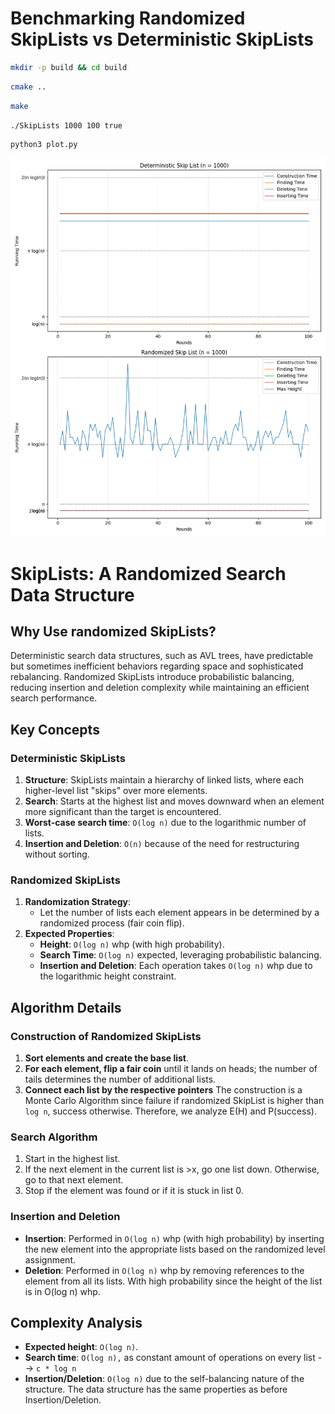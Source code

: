 # Benchmarking Randomized SkipLists vs Deterministic SkipLists

```bash
mkdir -p build && cd build
```

```bash
cmake ..
```

```bash
make 
```

```bash
./SkipLists 1000 100 true
```

```python
python3 plot.py
```

![Benchmark](skip_list_analysis.png)

# SkipLists: A Randomized Search Data Structure

## Why Use randomized SkipLists?
Deterministic search data structures, such as AVL trees, have predictable but sometimes inefficient behaviors regarding space and sophisticated rebalancing. Randomized SkipLists introduce probabilistic balancing, reducing insertion and deletion complexity while maintaining an efficient search performance.

## Key Concepts
### Deterministic SkipLists
1. **Structure**: SkipLists maintain a hierarchy of linked lists, where each higher-level list "skips" over more elements.
2. **Search**: Starts at the highest list and moves downward when an element more significant than the target is encountered.
3. **Worst-case search time**: `O(log n)` due to the logarithmic number of lists.
4. **Insertion and Deletion**: `O(n)` because of the need for restructuring without sorting.

### Randomized SkipLists
1. **Randomization Strategy**:
   - Let the number of lists each element appears in be determined by a randomized process (fair coin flip).
2. **Expected Properties**:
   - **Height**: `O(log n)` whp (with high probability).
   - **Search Time**: `O(log n)` expected, leveraging probabilistic balancing.
   - **Insertion and Deletion**: Each operation takes `O(log n)` whp due to the logarithmic height constraint.

## Algorithm Details
### Construction of Randomized SkipLists
1. **Sort elements and create the base list**.
2. **For each element, flip a fair coin** until it lands on heads; the number of tails determines the number of additional lists.
3. **Connect each list by the respective pointers**
The construction is a Monte Carlo Algorithm since failure if randomized SkipList is higher than `log n`, success otherwise. Therefore, we analyze E(H) and P(success).

### Search Algorithm
1. Start in the highest list.
2. If the next element in the current list is >x, go one list down. Otherwise, go to that next element.
3. Stop if the element was found or if it is stuck in list 0.

### Insertion and Deletion
- **Insertion**: Performed in `O(log n)` whp (with high probability) by inserting the new element into the appropriate lists based on the randomized level assignment.
- **Deletion**: Performed in `O(log n)` whp by removing references to the element from all its lists.
With high probability since the height of the list is in O(log n) whp.

## Complexity Analysis
- **Expected height**: `O(log n)`.
- **Search time**: `O(log n),` as constant amount of operations on every list --> `c * log n`
- **Insertion/Deletion**: `O(log n)` due to the self-balancing nature of the structure. The data structure has the same properties as before Insertion/Deletion.

